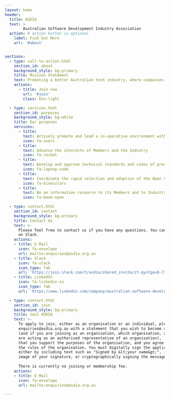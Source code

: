 ```yaml
---
layout: home
header:
  title: ASDIA
  text: >
        Australian Software Development Industry Association
  action: # action button is optional
    label: Find Out More
    url: '#about'


sections:
  - type: call-to-action.html
    section_id: about
    background_style: bg-primary
    title: Mission Statement
    text: Promoting a better Australian tech industry, where companies can achieve more in the same amount of time, and everyone knows the best technologies.
    actions:
      - title: Join now
        url: '#join'
        class: btn-light

  - type: services.html
    section_id: purposes
    background_style: bg-white
    title: Our purposes
    services:
      - title: 
        text: Actively promote and lead a co-operative environment with regards to technology, technical practices, and technical documentation, with a view to reducing waste and barriers to entry in the Industry, and ultimately reducing costs for the Australian public
        icon: fa-users
      - title: 
        text: Advance the interests of Members and the Industry
        icon: fa-rocket
      - title: 
        text: Develop and approve technical standards and codes of practice for the Industry
        icon: fa-laptop-code
      - title: 
        text: Coordinate the rapid selection and adoption of the Open Source Software Technologies with the most technical merit amongst Members and the Industry, with a view to ensuring a population of skilled workers in that technology
        icon: fa-binoculars
      - title: 
        text: Be an information resource to its Members and to Industry, the federal and state governments and agencies, local governments and other interested parties.
        icon: fa-book-open

  - type: contact.html
    section_id: contact
    background_style: bg-primary
    title: Contact Us
    text: >-
      Please feel free to contact us if you have any questions. You can use the link below to join the discussion
      on Slack.
    actions:
    - title: E-Mail
      icon: fa-envelope
      url: mailto:enquiries@asdia.org.au
    - title: Slack
      icon: fa-slack
      icon_type: fab
      url: 'https://join.slack.com/t/asdia/shared_invite/zt-qystgav6-734_O7htGblYzZbTSjYf0A'
    - title: LinkedIn
      icon: fa-linkedin-in
      icon_type: fab
      url: 'https://www.linkedin.com/company/australian-software-development-industry-association/'

  - type: contact.html
    section_id: join
    background_style: bg-primary
    title: Join ASDIA
    text: >-
      To apply to join, either as an organisation or an individual, please email
      enquiries@asdia.org.au with a statement that you wish to become a member
      (and if you are joining as an organisation, which organisation, and that you
      are acting as an authorised representative of an organisation),
      that you support the purposes of the organisation, and you agree to comply with
      the rules of the organisation. You must digitally sign the application -
      either by including text such as "Signed by &lt;your name&gt;", including an
      image of your signature, or cryptographically signing the message.
      
      There is currently no joining or membership fee.
    actions:
    - title: E-Mail
      icon: fa-envelope
      url: mailto:enquiries@asdia.org.au

---
```

